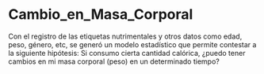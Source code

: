 # Cambio_en_Masa_Corporal
Con el registro de las etiquetas nutrimentales y otros datos como edad, peso, género, etc, se generó un modelo estadístico que permite contestar a la siguiente hipótesis:
Si consumo cierta cantidad calórica, ¿puedo tener cambios en mi masa corporal (peso) en un determinado tiempo?
